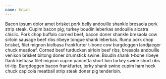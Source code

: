 ```yaml
---
name: Brian
---
```


Bacon ipsum dolor amet brisket pork belly andouille shankle bresaola pork strip steak. Cupim bacon pig, turkey boudin leberkas andouille alcatra chislic. Pork chop buffalo corned beef, bacon doner shankle bresaola cow sirloin sausage beef ribs ribeye tongue shank leberkas. Rump pork chop brisket, filet mignon kielbasa frankfurter t-bone cow burgdoggen landjaeger chuck meatloaf. Corned beef turducken sirloin beef ribs, bresaola andouille venison brisket biltong doner drumstick swine. Boudin shank t-bone ribeye flank kielbasa filet mignon cupim pancetta short loin turkey swine short ribs tri-tip. Burgdoggen bacon frankfurter, jerky shank swine cupim ham hock chuck capicola meatball strip steak doner pig tenderloin.